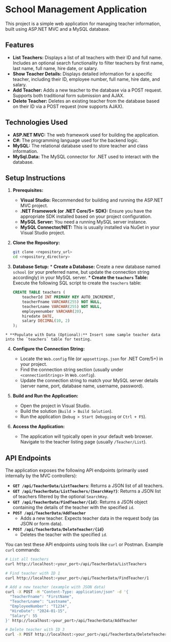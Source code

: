 # School Management Application

This project is a simple web application for managing teacher information, built using ASP.NET MVC and a MySQL database.

## Features

* **List Teachers:** Displays a list of all teachers with their ID and full name. Includes an optional search functionality to filter teachers by first name, last name, full name, hire date, or salary.
* **Show Teacher Details:** Displays detailed information for a specific teacher, including their ID, employee number, full name, hire date, and salary.
* **Add Teacher:** Adds a new teacher to the database via a POST request. Supports both traditional form submission and AJAX.
* **Delete Teacher:** Deletes an existing teacher from the database based on their ID via a POST request (now supports AJAX).

## Technologies Used

* **ASP.NET MVC:** The web framework used for building the application.
* **C#:** The programming language used for the backend logic.
* **MySQL:** The relational database used to store teacher and class information.
* **MySql.Data:** The MySQL connector for .NET used to interact with the database.

## Setup Instructions

1.  **Prerequisites:**
    * **Visual Studio:** Recommended for building and running the ASP.NET MVC project.
    * **.NET Framework (or .NET Core/5+ SDK):** Ensure you have the appropriate SDK installed based on your project configuration.
    * **MySQL Server:** You need a running MySQL server instance.
    * **MySQL Connector/NET:** This is usually installed via NuGet in your Visual Studio project.

2.  **Clone the Repository:**
    ```bash
    git clone <repository_url>
    cd <repository_directory>
    ```
   
   3.  **Database Setup:**
    * **Create a Database:** Create a new database named `school` (or your preferred name, but update the connection string accordingly) in your MySQL server.
    * **Create the `teachers` Table:** Execute the following SQL script to create the `teachers` table:
        ```sql
        CREATE TABLE teachers (
            teacherId INT PRIMARY KEY AUTO_INCREMENT,
            teacherFname VARCHAR(255) NOT NULL,
            teacherLname VARCHAR(255) NOT NULL,
            employeenumber VARCHAR(20),
            hiredate DATE,
            salary DECIMAL(10, 2)
        );
        ```
   
    * **Populate with Data (Optional):** Insert some sample teacher data into the `teachers` table for testing.

4.  **Configure the Connection String:**
    * Locate the `Web.config` file (or `appsettings.json` for .NET Core/5+) in your project.
    * Find the connection string section (usually under `<connectionStrings>` in `Web.config`).
    * Update the connection string to match your MySQL server details (server name, port, database name, username, password).

5.  **Build and Run the Application:**
    * Open the project in Visual Studio.
    * Build the solution (`Build > Build Solution`).
    * Run the application (`Debug > Start Debugging` or `Ctrl + F5`).

6.  **Access the Application:**
    * The application will typically open in your default web browser. Navigate to the teacher listing page (usually `/Teacher/List`).

## API Endpoints

The application exposes the following API endpoints (primarily used internally by the MVC controllers):

* **`GET /api/TeacherData/ListTeachers`**: Returns a JSON list of all teachers.
* **`GET /api/TeacherData/ListTeachers/{SearchKey?}`**: Returns a JSON list of teachers filtered by the optional `SearchKey`.
* **`GET /api/TeacherData/FindTeacher/{id}`**: Returns a JSON object containing the details of the teacher with the specified `id`.
* **`POST /api/TeacherData/AddTeacher`**
    * Adds a new teacher. Expects teacher data in the request body (as JSON or form data).
* **`POST /api/TeacherData/DeleteTeacher/{id}`**
    * Deletes the teacher with the specified `id`.

You can test these API endpoints using tools like `curl` or Postman. Example `curl` commands:

```bash
# List all teachers
curl http://localhost:<your_port>/api/TeacherData/ListTeachers

# Find teacher with ID 1
curl http://localhost:<your_port>/api/TeacherData/FindTeacher/1

# Add a new teacher (example with JSON data)
curl -X POST -H "Content-Type: application/json" -d '{
  "TeacherFname": "FirstName",
  "TeacherLname": "Lastname",
  "EmployeeNumber": "T1234",
  "HireDate": "2024-01-15",
  "Salary": 55
}' http://localhost:<your_port>/api/TeacherData/AddTeacher

# Delete teacher with ID 3
curl -X POST http://localhost:<your_port>/api/TeacherData/DeleteTeacher/3
